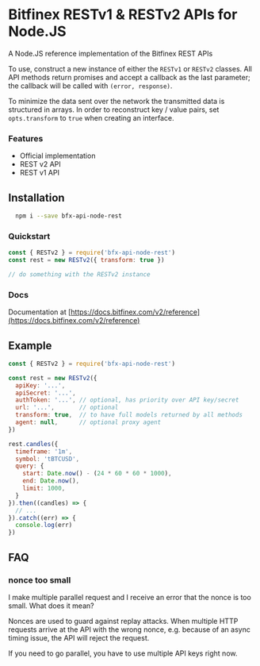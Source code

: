 # Bitfinex RESTv1 & RESTv2 APIs for Node.JS

A Node.JS reference implementation of the Bitfinex REST APIs

To use, construct a new instance of either the `RESTv1` or `RESTv2` classes. All API methods return promises and accept a callback as the last parameter; the callback will be called with `(error, response)`.

To minimize the data sent over the network the transmitted data is structured in arrays. In order to reconstruct key / value pairs, set `opts.transform` to `true` when creating an interface.

### Features

* Official implementation
* REST v2 API
* REST v1 API

## Installation

```bash
  npm i --save bfx-api-node-rest
```

### Quickstart

```js
const { RESTv2 } = require('bfx-api-node-rest')
const rest = new RESTv2({ transform: true })

// do something with the RESTv2 instance
```

### Docs

Documentation at [https://docs.bitfinex.com/v2/reference](https://docs.bitfinex.com/v2/reference)

## Example

```js
const { RESTv2 } = require('bfx-api-node-rest')

const rest = new RESTv2({
  apiKey: '...',
  apiSecret: '...',
  authToken: '...', // optional, has priority over API key/secret
  url: '...',       // optional
  transform: true,  // to have full models returned by all methods
  agent: null,      // optional proxy agent
})

rest.candles({
  timeframe: '1m',
  symbol: 'tBTCUSD',
  query: {
    start: Date.now() - (24 * 60 * 60 * 1000),
    end: Date.now(),
    limit: 1000,
  }
}).then((candles) => {
  // ...
}).catch((err) => {
  console.log(err)
})
```

## FAQ

### nonce too small

I make multiple parallel request and I receive an error that the nonce is too small. What does it mean?

Nonces are used to guard against replay attacks. When multiple HTTP requests arrive at the API with the wrong nonce, e.g. because of an async timing issue, the API will reject the request.

If you need to go parallel, you have to use multiple API keys right now.
